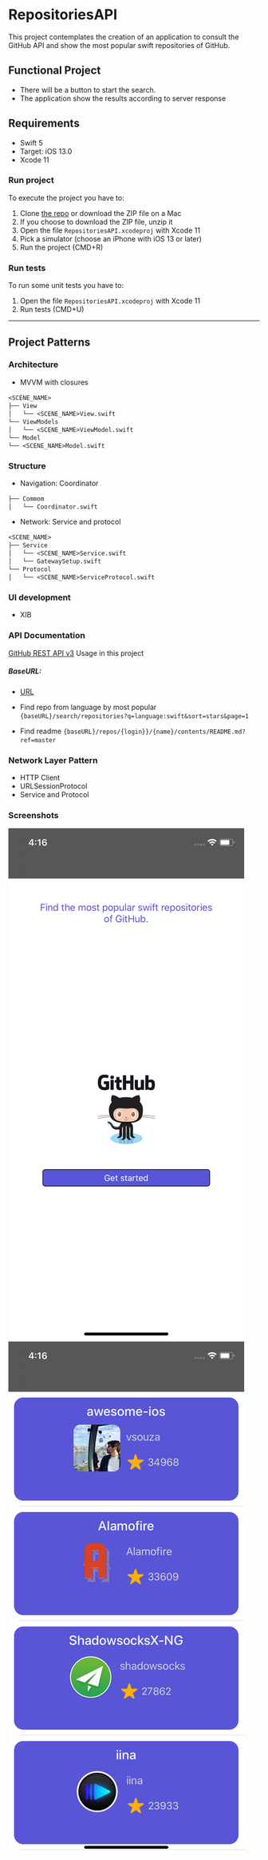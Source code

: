 # RepositoriesAPI

This project contemplates the creation of an application to consult the GitHub API and show  the most popular swift repositories of GitHub.

## Functional Project

- There will be a button to start the search.
- The application show the results according to server response

## Requirements
- Swift 5
- Target: iOS 13.0
- Xcode 11

### Run project
To execute the project you have to:

1. Clone [the repo](https://github.com/paraisolorrayne/RepositoriesAPI) or download the ZIP file on a Mac
1. If you choose to download the ZIP file, unzip it
1. Open the file `RepositoriesAPI.xcodeproj` with Xcode 11
1. Pick a simulator (choose an iPhone with iOS 13 or later)
1. Run the project (CMD+R)

### Run tests
To run some unit tests you have to:

1. Open the file `RepositoriesAPI.xcodeproj` with Xcode 11
1. Run tests (CMD+U)

---

## Project Patterns

### Architecture 
- MVVM with closures

```
<SCENE_NAME>
├── View
│   └── <SCENE_NAME>View.swift
└── ViewModels
│   └── <SCENE_NAME>ViewModel.swift
└── Model
└── <SCENE_NAME>Model.swift

```
### Structure
- Navigation: Coordinator

```
├── Commom
│   └── Coordinator.swift

```
- Network: Service and protocol

```
<SCENE_NAME>
├── Service
│   └── <SCENE_NAME>Service.swift
│   └── GatewaySetup.swift
└── Protocol
│   └── <SCENE_NAME>ServiceProtocol.swift

```

### UI development
- XIB

### API Documentation

[GitHub REST API v3](https://developer.github.com/v3) 
Usage in this project
##### BaseURL:
- [URL](https://api.github.com)

- Find repo from language by most popular
`{baseURL}/search/repositories?q=language:swift&sort=stars&page=1`

- Find readme
`{baseURL}/repos/{login}}/{name}/contents/README.md?ref=master`

### Network Layer Pattern
- HTTP Client
- URLSessionProtocol
- Service and Protocol

### Screenshots

![alt text](https://github.com/paraisolorrayne/RepositoriesAPI/blob/develop/screenshots/get-started.png?raw=true)
![alt text](https://github.com/paraisolorrayne/RepositoriesAPI/blob/develop/screenshots/repositories.png?raw=true)

